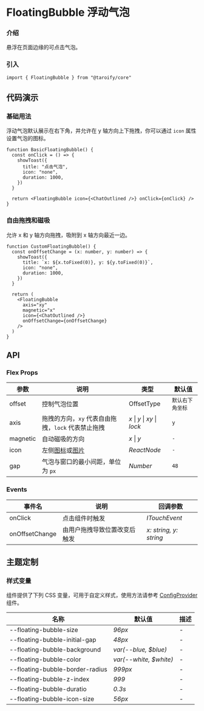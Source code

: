 # FloatingBubble 浮动气泡

### 介绍
悬浮在页面边缘的可点击气泡。

### 引入

```tsx
import { FloatingBubble } from "@taroify/core"
```

## 代码演示

### 基础用法

浮动气泡默认展示在右下角，并允许在 y 轴方向上下拖拽，你可以通过 `icon` 属性设置气泡的图标。


```tsx
function BasicFloatingBubble() {
  const onClick = () => {
    showToast({
      title: "点击气泡",
      icon: "none",
      duration: 1000,
    })
  }

  return <FloatingBubble icon={<ChatOutlined />} onClick={onClick} />
}
```

### 自由拖拽和磁吸

允许 x 和 y 轴方向拖拽，吸附到 x 轴方向最近一边。

```tsx
function CustomFloatingBubble() {
  const onOffsetChange = (x: number, y: number) => {
    showToast({
      title: `x: ${x.toFixed(0)}, y: ${y.toFixed(0)}`,
      icon: "none",
      duration: 1000,
    })
  }

  return (
    <FloatingBubble
      axis="xy"
      magnetic="x"
      icon={<ChatOutlined />}
      onOffsetChange={onOffsetChange}
    />
  )
}
```

## API

### Flex Props

| 参数       | 说明                                               | 类型                           | 默认值       |
|----------|--------------------------------------------------|------------------------------|-----------|
| offset   | 控制气泡位置                                           | OffsetType                   | `默认右下角坐标` |
| axis     | 拖拽的方向，`xy` 代表自由拖拽，`lock` 代表禁止拖拽                  | _x_ \| _y_ \| _xy_ \| _lock_ | `y`       |
| magnetic | 自动磁吸的方向                                          | _x_ \| _y_                   | `-`       |
| icon     | 左侧[图标](/components/icon)或[图片](/components/image) | _ReactNode_                  | `-`       |
| gap      | 气泡与窗口的最小间距，单位为 `px`                              | _Number_                     | `48`      |

### Events

| 事件名            | 说明             | 回调参数                   |
|----------------|----------------|------------------------|
| onClick        | 	点击组件时触发       | _ITouchEvent_          |
| onOffsetChange | 由用户拖拽导致位置改变后触发 | _x: string, y: string_ |

## 主题定制

### 样式变量

组件提供了下列 CSS 变量，可用于自定义样式，使用方法请参考 [ConfigProvider](/components/config-provider/) 组件。

| 名称                              | 默认值                    | 描述 |
|---------------------------------|------------------------|----|
| --floating-bubble-size          | _96px_                 | -  |
| --floating-bubble-initial-gap   | _48px_                 | -  |
| --floating-bubble-background    | _var(--blue, $blue)_   | -  |
| --floating-bubble-color         | _var(--white, $white)_ | -  |
| --floating-bubble-border-radius | _999px_                | -  |
| --floating-bubble-z-index       | _999_                  | -  |
| --floating-bubble-duratio       | _0.3s_                 | -  |
| --floating-bubble-icon-size     | _56px_                 | -  |
